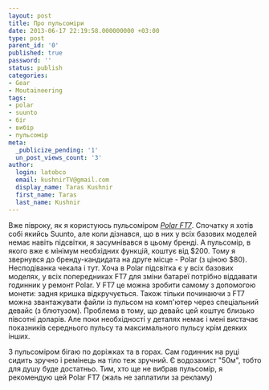 ```yaml
---
layout: post
title: Про пульсоміри
date: 2013-06-17 22:19:58.000000000 +03:00
type: post
parent_id: '0'
published: true
password: ''
status: publish
categories:
- Gear
- Moutaineering
tags:
- polar
- suunto
- біг
- вибір
- пульсомір
meta:
  _publicize_pending: '1'
  un_post_views_count: '3'
author:
  login: latobco
  email: kushnirTV@gmail.com
  display_name: Taras Kushnir
  first_name: Taras
  last_name: Kushnir
---
```

<p>Вже півроку, як я користуюсь пульсоміром <a title="Polar FT7" href="http://www.polar.com/en/products/get_active/fitness_crosstraining/FT7" target="_blank"><em>Polar FT7</em></a>. Спочатку я хотів собі якийсь Suunto, але коли дізнався, що в них у всіх базових моделей немає навіть підсвітки, я засумнівався в цьому бренді. А пульсомір, в якого вже є мінімум необхідних функцій, коштує від $200. Тому я звернувся до бренду-кандидата на друге місце - Polar (з ціною $80). Несподіванка чекала і тут. Хоча в Polar підсвітка є у всіх базових моделях, у всіх попередниках FT7 для зміни батареї потрібно віддавати годинник у ремонт Polar. У FT7 це можна зробити самому з допомогою монети: задня кришка відкручується. Також тільки починаючи з FT7 можна звантажувати файли із пульсом на комп'ютер через спеціальний девайс (з блютузом). Проблема в тому, що девайс цей коштує близько півсотні доларів. Але поки необхідності у деталях немає і мені вистачає показників середнього пульсу та максимального пульсу крім деяких інших.</p>
<p>З пульсоміром бігаю по доріжках та в горах. Сам годинник на руці сидить зручно і ремінець на тіло теж зручний. Є водозахист "50м", тобто для душу буде достатньо. Тим, хто ще не вибрав пульсомір, я рекомендую цей Polar FT7 (жаль не заплатили за рекламу)</p>
